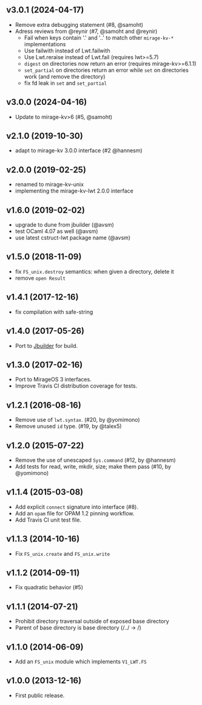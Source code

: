 ## v3.0.1 (2024-04-17)

* Remove extra debugging statement (#8, @samoht)
* Adress reviews from @reynir (#7, @samoht and @reynir)
  - Fail when keys contain '.' and '..' to match other `mirage-kv-*`
    implementations
  - Use failwith instead of Lwt.failwith
  - Use Lwt.reraise instead of Lwt.fail (requires lwt>=5.7)
  - `digest` on directories now return an error (requires mirage-kv>=6.1.1)
  - `set_partial` on directories return an error while `set` on directories work
    (and remove the directory)
  - fix fd leak in `set` and `set_partial`

## v3.0.0 (2024-04-16)

* Update to mirage-kv>6 (#5, @samoht)

## v2.1.0 (2019-10-30)

* adapt to mirage-kv 3.0.0 interface (#2 @hannesm)

## v2.0.0 (2019-02-25)

* renamed to mirage-kv-unix
* implementing the mirage-kv-lwt 2.0.0 interface

## v1.6.0 (2019-02-02)

* upgrade to dune from jbuilder (@avsm)
* test OCaml 4.07 as well (@avsm)
* use latest cstruct-lwt package name (@avsm)

## v1.5.0 (2018-11-09)

* fix `FS_unix.destroy` semantics: when given a directory, delete it
* remove `open Result`

## v1.4.1 (2017-12-16)

* fix compilation with safe-string

## v1.4.0 (2017-05-26)

* Port to [Jbuilder](https://github.com/janestreet/jbuilder) for build.

## v1.3.0 (2017-02-16)

* Port to MirageOS 3 interfaces.
* Improve Travis CI distribution coverage for tests.

## v1.2.1 (2016-08-16)

* Remove use of `lwt.syntax`. (#20, by @yomimono)
* Remove unused `id` type. (#19, by @talex5)

## v1.2.0 (2015-07-22)

* Remove the use of unescaped `Sys.command` (#12, by @hannesm)
* Add tests for read, write, mkdir, size; make them pass (#10, by @yomimono)

## v1.1.4 (2015-03-08)

* Add explicit `connect` signature into interface (#8).
* Add an `opam` file for OPAM 1.2 pinning workflow.
* Add Travis CI unit test file.

## v1.1.3 (2014-10-16)

* Fix `FS_unix.create` and `FS_unix.write`

## v1.1.2 (2014-09-11)

* Fix quadratic behavior (#5)

## v1.1.1 (2014-07-21)

* Prohibit directory traversal outside of exposed base directory
* Parent of base directory is base directory (/../ -> /)

## v1.1.0 (2014-06-09)

* Add an `FS_unix` module which implements `V1_LWT.FS`

## v1.0.0 (2013-12-16)

* First public release.
